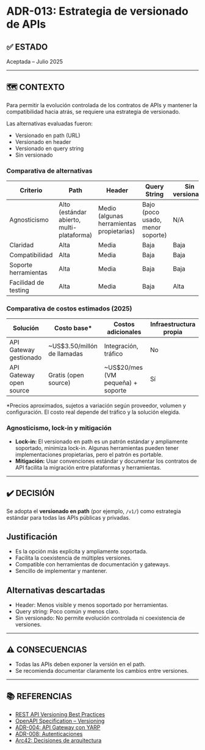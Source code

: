 # ADR-013: Estrategia de versionado de APIs

## ✅ ESTADO

Aceptada – Julio 2025

---

## 🗺️ CONTEXTO

Para permitir la evolución controlada de los contratos de APIs y mantener la compatibilidad hacia atrás, se requiere una estrategia de versionado.

Las alternativas evaluadas fueron:

- Versionado en path (URL)
- Versionado en header
- Versionado en query string
- Sin versionado

### Comparativa de alternativas

| Criterio                | Path   | Header | Query String | Sin versionado |
|------------------------|--------|--------|--------------|----------------|
| Agnosticismo           | Alto (estándar abierto, multi-plataforma) | Medio (algunas herramientas propietarias) | Bajo (poco usado, menor soporte) | N/A |
| Claridad               | Alta   | Media  | Baja         | Baja           |
| Compatibilidad         | Alta   | Media  | Baja         | Baja           |
| Soporte herramientas   | Alta   | Media  | Baja         | Baja           |
| Facilidad de testing   | Alta   | Media  | Baja         | Alta           |

### Comparativa de costos estimados (2025)

| Solución                | Costo base*                  | Costos adicionales                | Infraestructura propia |
|------------------------|------------------------------|-----------------------------------|-----------------------|
| API Gateway gestionado | ~US$3.50/millón de llamadas  | Integración, tráfico              | No                    |
| API Gateway open source| Gratis (open source)         | ~US$20/mes (VM pequeña) + soporte | Sí                    |

*Precios aproximados, sujetos a variación según proveedor, volumen y configuración. El costo real depende del tráfico y la solución elegida.

### Agnosticismo, lock-in y mitigación

- **Lock-in:** El versionado en path es un patrón estándar y ampliamente soportado, minimiza lock-in. Algunas herramientas pueden tener implementaciones propietarias, pero el patrón es portable.
- **Mitigación:** Usar convenciones estándar y documentar los contratos de API facilita la migración entre plataformas y herramientas.

---

## ✔️ DECISIÓN

Se adopta el **versionado en path** (por ejemplo, `/v1/`) como estrategia estándar para todas las APIs públicas y privadas.

## Justificación

- Es la opción más explícita y ampliamente soportada.
- Facilita la coexistencia de múltiples versiones.
- Compatible con herramientas de documentación y gateways.
- Sencillo de implementar y mantener.

## Alternativas descartadas

- Header: Menos visible y menos soportado por herramientas.
- Query string: Poco común y menos claro.
- Sin versionado: No permite evolución controlada ni coexistencia de versiones.

---

## ⚠️ CONSECUENCIAS

- Todas las APIs deben exponer la versión en el path.
- Se recomienda documentar claramente los cambios entre versiones.

---

## 📚 REFERENCIAS

- [REST API Versioning Best Practices](https://restfulapi.net/versioning/)
- [OpenAPI Specification – Versioning](https://swagger.io/docs/specification/api-host-and-base-path/)
- [ADR-004: API Gateway con YARP](./adr-004-api-gateway-yarp.md)
- [ADR-008: Autenticaciones](./adr-008-autenticaciones.md)
- [Arc42: Decisiones de arquitectura](https://arc42.org/decision/)
